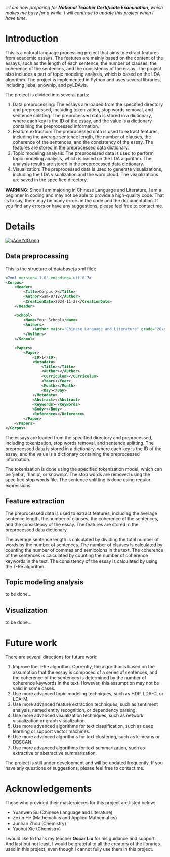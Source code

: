 _☞I am now preparing for **National Teacher Certificate Examination**, which makes me busy for a while. I will continue to update this project when I have time._

# Introduction
This is a natural language processing project that aims to extract features from academic essays. The features are mainly based on the content of the essays, such as the length of each sentence, the number of clauses, the coherence of the sentences, and the consistency of the essay. The project also includes a part of topic modeling analysis, which is based on the LDA algorithm. The project is implemented in Python and uses several libraries, including jieba, snownlp, and pyLDAvis.

The project is divided into several parts:
1. Data preprocessing: The essays are loaded from the specified directory and preprocessed, including tokenization, stop words removal, and sentence splitting. The preprocessed data is stored in a dictionary, where each key is the ID of the essay, and the value is a dictionary containing the preprocessed information.
2. Feature extraction: The preprocessed data is used to extract features, including the average sentence length, the number of clauses, the coherence of the sentences, and the consistency of the essay. The features are stored in the preprocessed data dictionary.
3. Topic modeling analysis: The preprocessed data is used to perform topic modeling analysis, which is based on the LDA algorithm. The analysis results are stored in the preprocessed data dictionary.
4. Visualization: The preprocessed data is used to generate visualizations, including the LDA visualization and the word cloud. The visualizations are saved in the specified directory.

**WARNING**: Since I am majoring in Chinese Language and Literature, I am a beginner in coding and may not be able to provide a high-quality code. That is to say, there may be many errors in the code and the documentation. If you find any errors or have any suggestions, please feel free to contact me.

# Details
<a href="https://imgse.com/i/pAoVYdO"><img src="https://s21.ax1x.com/2024/12/03/pAoVYdO.png" alt="pAoVYdO.png" border="0" /></a>
## Data preprocessing
This is the structure of database(a xml file):
```xml
<?xml version='1.0' encoding='utf-8'?>
<Corpus>
    <Header>
        <Title>Corpus-X</Title>
        <Author>Sam-0712</Author>
        <CreationDate>2024-11-27</CreationDate>
    </Header>

    <School>
        <Name>Your School</Name>
        <Authors>
            <Author major="Chinese Language and Literature" grade="20xx">Sam-0712</Author>
        </Authors>
    </School>

    <Papers>
        <Paper>
            <ID>1</ID>
            <Metadata>
                <Title></Title>
                <Author></Author>
                <Curriculum></Curriculum>
                <Year></Year>
                <Month></Month>
                <Day></Day>
            </Metadata>
            <Abstract></Abstract>
            <Keywords></Keywords> 
            <Body></Body>
            <Reference></Reference>
        </Paper>
    </Papers>
</Corpus>
```
The essays are loaded from the specified directory and preprocessed, including tokenization, stop words removal, and sentence splitting. The preprocessed data is stored in a dictionary, where each key is the ID of the essay, and the value is a dictionary containing the preprocessed information.

The tokenization is done using the specified tokenization model, which can be 'jieba', 'hanlp', or'snownlp'. The stop words are removed using the specified stop words file. The sentence splitting is done using regular expressions.

## Feature extraction
The preprocessed data is used to extract features, including the average sentence length, the number of clauses, the coherence of the sentences, and the consistency of the essay. The features are stored in the preprocessed data dictionary.

The average sentence length is calculated by dividing the total number of words by the number of sentences. The number of clauses is calculated by counting the number of commas and semicolons in the text. The coherence of the sentences is calculated by counting the number of coherence keywords in the text. The consistency of the essay is calculated by using the T-Re algorithm.

## Topic modeling analysis
to be done...

## Visualization
to be done...

# Future work
There are several directions for future work:
1. Improve the T-Re algorithm. Currently, the algorithm is based on the assumption that the essay is composed of a series of sentences, and the coherence of the sentences is determined by the number of coherence keywords in the text. However, this assumption may not be valid in some cases.
2. Use more advanced topic modeling techniques, such as HDP, LDA-C, or LDA-M.
3. Use more advanced feature extraction techniques, such as sentiment analysis, named entity recognition, or dependency parsing.
4. Use more advanced visualization techniques, such as network visualization or graph visualization.
5. Use more advanced algorithms for text classification, such as deep learning or support vector machines.
6. Use more advanced algorithms for text clustering, such as k-means or DBSCAN.
7. Use more advanced algorithms for text summarization, such as extractive or abstractive summarization.

The project is still under development and will be updated frequently. If you have any questions or suggestions, please feel free to contact me.

# Acknowledgements
Those who provided their masterpieces for this project are listed below:
- Yuanwen Su (Chinese Language and Literature)
- Zexin He (Mathematics and Applied Mathematics)
- Junhan Zhou (Chemistry)
- Yaohui Xie (Chemistry)

I would like to thank my teacher **Oscar Liu** for his guidance and support. And last but not least, I would be grateful to all the creators of the libraries used in this project, even though I cannot fully use them in this project.
